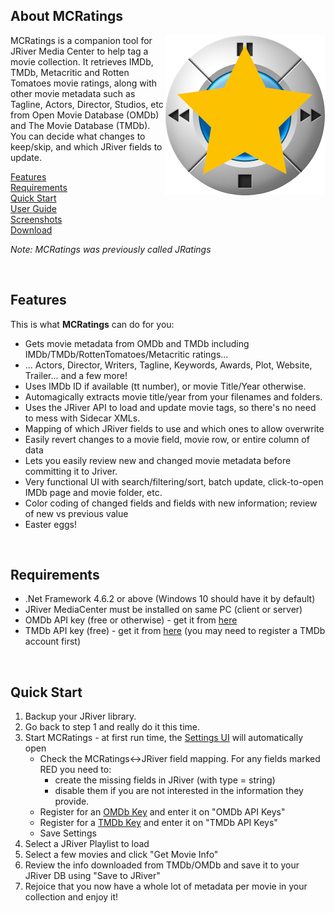 
About MCRatings
------

<img align="right" src="https://github.com/zybexXL/MCRatings/blob/master/Screenshots/MCRatings.png">

MCRatings is a companion tool for JRiver Media Center to help tag a movie collection. It retrieves IMDb, TMDb, Metacritic and Rotten Tomatoes movie ratings, along with other movie metadata such as Tagline, Actors, Director, Studios, etc from Open Movie Database (OMDb) and The Movie Database (TMDb). You can decide what changes to keep/skip, and which JRiver fields to update.

[Features](#Features)<br>
[Requirements](#Requirements)<br>
[Quick Start](#Quick-Start)<br>
[User Guide](https://github.com/zybexXL/MCRatings/wiki)<br>
[Screenshots](https://github.com/zybexXL/MCRatings/wiki/Screenshots)<br>
[Download](https://github.com/zybexXL/MCRatings/releases/latest)<br>

*Note: MCRatings was previously called JRatings*

<br>

Features
------
This is what **MCRatings** can do for you:

- Gets movie metadata from OMDb and TMDb including IMDb/TMDb/RottenTomatoes/Metacritic ratings...
- ... Actors, Director, Writers, Tagline, Keywords, Awards, Plot, Website, Trailer... and a few more!
- Uses IMDb ID if available (tt number), or movie Title/Year otherwise.
- Automagically extracts movie title/year from your filenames and folders.
- Uses the JRiver API to load and update movie tags, so there's no need to mess with Sidecar XMLs.
- Mapping of which JRiver fields to use and which ones to allow overwrite
- Easily revert changes to a movie field, movie row, or entire column of data
- Lets you easily review new and changed movie metadata before committing it to Jriver.
- Very functional UI with search/filtering/sort, batch update, click-to-open IMDb page and movie folder, etc.
- Color coding of changed fields and fields with new information; review of new vs previous value
- Easter eggs!

<br>

Requirements
------
- .Net Framework 4.6.2 or above (Windows 10 should have it by default)
- JRiver MediaCenter must be installed on same PC (client or server)
- OMDb API key (free or otherwise) - get it from [here](http://www.omdbapi.com/apikey.aspx)
- TMDb API key (free) - get it from [here](http://www.themoviedb.org/settings/api) (you may need to register a TMDb account first)

<br>

Quick Start
------
1. Backup your JRiver library.
2. Go back to step 1 and really do it this time.  
3. Start MCRatings - at first run time, the [Settings UI](#Configuration) will automatically open
   * Check the MCRatings<->JRiver field mapping. For any fields marked RED you need to:
     * create the missing fields in JRiver (with type = string)
     * disable them if you are not interested in the information they provide.  
   * Register for an [OMDb Key](http://www.omdbapi.com/apikey.aspx) and enter it on "OMDb API Keys"
   * Register for a [TMDb Key](http://www.themoviedb.org/settings/api) and enter it on "TMDb API Keys"
   * Save Settings
4. Select a JRiver Playlist to load
5. Select a few movies and click "Get Movie Info"
6. Review the info downloaded from TMDb/OMDb and save it to your JRiver DB using "Save to JRiver"
7. Rejoice that you now have a whole lot of metadata per movie in your collection and enjoy it!

